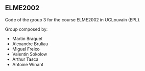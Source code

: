 ## ELME2002
Code of the group 3 for the course ELME2002 in UCLouvain (EPL).


Group composed by:
- Martin Braquet
- Alexandre Bruliau
- Miguel Freixo
- Valentin Sokolow
- Arthur Tasca
- Antoine Winant


